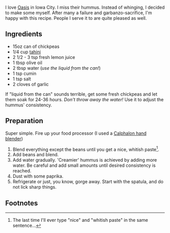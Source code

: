 I love [Oasis](http://oasisfalafel.com/index.html) in Iowa City. I miss
their hummus. Instead of whinging, I decided to make some myself. After
many a failure and garbanzo-sacrifice, I'm happy with this recipe.
People I serve it to are quite pleased as well.

Ingredients
-----------

* 15oz can of chickpeas
* 1/4 cup [tahini](Tahini)
* 2 1/2 - 3 tsp fresh lemon juice
* 1 tbsp olive oil
* 2 tbsp water (*use the liquid from the can!*)
* 1 tsp cumin
* 1 tsp salt
* 2 cloves of garlic

If "liquid from the can" sounds terrible, get some fresh chickpeas and let them soak for 24-36 hours. *Don't throw away the water!* Use it to adjust the hummus' consistency.

Preparation
-----------

Super simple. Fire up your food processor (I used a [Calphalon hand
blender](http://www.amazon.com/Calphalon-Electrics-Immersion-Hand-Blender/dp/B005NGQWYE))

1. Blend everything except the beans until you get a nice,
   whitish paste[^lol].
2. Add beans and blend. 
3. Add water gradually. 'Creamier' hummus is achieved by adding more water. Be careful and add small amounts until desired consistency is reached.
4. Dust with some paprika.
5. Refrigerate or just, you know, gorge away. Start with the spatula,
   and do not lick sharp things.

Footnotes
---------

[^lol]: The last time I'll ever type "nice" and "whitish paste" 
    in the same sentence...

